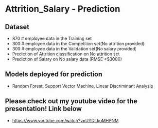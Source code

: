 # Attrition_Salary - Prediction

## Dataset
- 870 # employee data in the Training set 
- 300 # employee data in the Competition set(No attrition provided)
- 300 # employee data in the Validation set(No salary provided)
- Prediction of Attrition classification on No attrition set
- Prediction of Salary on No salary data (RMSE <$3000)

## Models deployed for prediction
- Random Forest, Support Vector Machine, Linear Discriminant Analysis 

## Please check out my youtube video for the presentation! Link below
- https://www.youtube.com/watch?v=UYDLkpMHPNM
